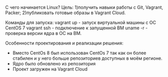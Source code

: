 С чего начинается Linux?
Цель:
1)получить навыки работы с Git, Vagrant, Packer;
2)публиковать готовые образы в Vagrant Cloud.

Команды для запуска:
vagrant up  - запуск виртуальной машины с ОС CentOS 7
vagrant ssh - подключение к запущенной ВМ
uname -r    - проверка версии ядра в ОС на ВМ.

Особенности проектирования и реализации решения:
- Вместо CentOs 8 был использован CentOs 7 так как он более стабилен и у него больше репозиториев доступных в моём регионе.
- Ядро было обновлено из репозитория
- Проект загружен на Vagrant Cloud
